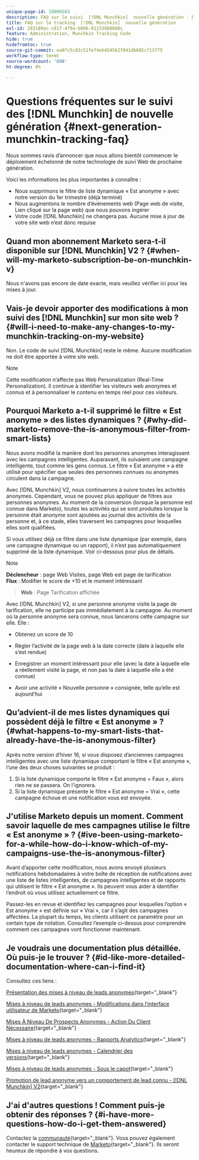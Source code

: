 ```yaml
---
unique-page-id: 10096583
description: FAQ sur le suivi  [!DNL Munchkin]  nouvelle génération - Documents Marketo - Documentation du produit
title: FAQ sur le tracking  [!DNL Munchkin]  nouvelle génération
exl-id: 283189ac-c817-479a-b896-91233980608c
feature: Administration, Munchkin Tracking Code
hide: true
hidefromtoc: true
source-git-commit: ea07c5c83c51fef4eb454562f041db685cf13775
workflow-type: tm+mt
source-wordcount: '698'
ht-degree: 0%

---
```


# Questions fréquentes sur le suivi des [!DNL Munchkin] de nouvelle génération {#next-generation-munchkin-tracking-faq}

Nous sommes ravis d’annoncer que nous allons bientôt commencer le déploiement échelonné de notre technologie de suivi Web de prochaine génération.

Voici les informations les plus importantes à connaître :

* Nous supprimons le filtre de liste dynamique « Est anonyme » avec notre version du 1er trimestre (déjà terminé)
* Nous augmentons le nombre d’événements web (Page web de visite, Lien cliqué sur la page web) que nous pouvons ingérer
* Votre code [!DNL Munchkin] ne changera pas. Aucune mise à jour de votre site web n’est donc requise

## Quand mon abonnement Marketo sera-t-il disponible sur [!DNL Munchkin] V2 ? {#when-will-my-marketo-subscription-be-on-munchkin-v}

Nous n&#39;avons pas encore de date exacte, mais veuillez vérifier ici pour les mises à jour.

## Vais-je devoir apporter des modifications à mon suivi des [!DNL Munchkin] sur mon site web ? {#will-i-need-to-make-any-changes-to-my-munchkin-tracking-on-my-website}

Non. Le code de suivi [!DNL Munchkin] reste le même. Aucune modification ne doit être apportée à votre site web.

>[!NOTE]
>
>Cette modification n’affecte pas Web Personalization (Real-Time Personalization). Il continue à identifier les visiteurs web anonymes et connus et à personnaliser le contenu en temps réel pour ces visiteurs.

## Pourquoi Marketo a-t-il supprimé le filtre « Est anonyme » des listes dynamiques ? {#why-did-marketo-remove-the-is-anonymous-filter-from-smart-lists}

Nous avons modifié la manière dont les personnes anonymes interagissent avec les campagnes intelligentes. Auparavant, ils suivaient une campagne intelligente, tout comme les gens connus. Le filtre « Est anonyme » a été utilisé pour spécifier que seules des personnes connues ou anonymes circulent dans la campagne.

Avec [!DNL Munchkin] V2, nous continuerons à suivre toutes les activités anonymes. Cependant, vous ne pouvez plus appliquer de filtres aux personnes anonymes. Au moment de la conversion (lorsque la personne est connue dans Marketo), toutes les activités qui se sont produites lorsque la personne était anonyme sont ajoutées au journal des activités de la personne et, à ce stade, elles traversent les campagnes pour lesquelles elles sont qualifiées.

Si vous utilisez déjà ce filtre dans une liste dynamique (par exemple, dans une campagne dynamique ou un rapport), il n’est pas automatiquement supprimé de la liste dynamique. Voir ci-dessous pour plus de détails.

>[!NOTE]
>
>**Déclencheur** : page Web Visites, page Web est page de tarification\
>**Flux** : Modifier le score de +10 et le moment intéressant
>>**Web** : Page Tarification affichée
>
>Avec [!DNL Munchkin] V2, si une personne anonyme visite la page de tarification, elle ne participe pas immédiatement à la campagne. Au moment où la personne anonyme sera connue, nous lancerons cette campagne sur elle. Elle :
>
>* Obtenez un score de 10
>
>* Régler l’activité de la page web à la date correcte (date à laquelle elle s’est rendue)
>
>* Enregistrer un moment intéressant pour elle (avec la date à laquelle elle a réellement visité la page, et non pas la date à laquelle elle a été connue)
>
>* Avoir une activité « Nouvelle personne » consignée, telle qu’elle est aujourd’hui

## Qu’advient-il de mes listes dynamiques qui possèdent déjà le filtre « Est anonyme » ? {#what-happens-to-my-smart-lists-that-already-have-the-is-anonymous-filter}

Après notre version d’hiver 16, si vous disposez d’anciennes campagnes intelligentes avec une liste dynamique comportant le filtre « Est anonyme », l’une des deux choses suivantes se produit :

1. Si la liste dynamique comporte le filtre « Est anonyme = Faux », alors rien ne se passera. On l&#39;ignorera.
1. Si la liste dynamique présente le filtre « Est anonyme = Vrai », cette campagne échoue et une notification vous est envoyée.

## J&#39;utilise Marketo depuis un moment. Comment savoir laquelle de mes campagnes utilise le filtre « Est anonyme » ? {#ive-been-using-marketo-for-a-while-how-do-i-know-which-of-my-campaigns-use-the-is-anonymous-filter}

Avant d’apporter cette modification, nous avons envoyé plusieurs notifications hebdomadaires à votre boîte de réception de notifications avec une liste de listes intelligentes, de campagnes intelligentes et de rapports qui utilisent le filtre « Est anonyme ». Ils peuvent vous aider à identifier l’endroit où vous utilisez actuellement ce filtre.

Passez-les en revue et identifiez les campagnes pour lesquelles l’option « Est anonyme » est définie sur « Vrai », car il s’agit des campagnes affectées. La plupart du temps, les clients utilisent ce paramètre pour un certain type de notation. Consultez l’exemple ci-dessus pour comprendre comment ces campagnes vont fonctionner maintenant.

## Je voudrais une documentation plus détaillée. Où puis-je le trouver ? {#id-like-more-detailed-documentation-where-can-i-find-it}

Consultez ces liens :

[Présentation des mises à niveau de leads anonymes](https://nation.marketo.com/docs/DOC-2937){target="_blank"}

[Mises à niveau de leads anonymes - Modifications dans l’interface utilisateur de Marketo](https://nation.marketo.com/docs/DOC-2938){target="_blank"}

[Mises À Niveau De Prospects Anonymes - Action Du Client Nécessaire](https://nation.marketo.com/docs/DOC-2939){target="_blank"}

[Mises à niveau de leads anonymes - Rapports Analytics](https://nation.marketo.com/docs/DOC-2940){target="_blank"}

[Mises à niveau de leads anonymes - Calendrier des versions](https://nation.marketo.com/docs/DOC-2961){target="_blank"}

[Mises à niveau de leads anonymes - Sous le capot](https://nation.marketo.com/docs/DOC-2962){target="_blank"}

[Promotion de lead anonyme vers un comportement de lead connu - [!DNL Munchkin] V2](https://nation.marketo.com/docs/DOC-2963){target="_blank"}

## J&#39;ai d&#39;autres questions ! Comment puis-je obtenir des réponses ? {#i-have-more-questions-how-do-i-get-them-answered}

Contactez la [communauté](https://nation.marketo.com/){target="_blank"}. Vous pouvez également contacter le support technique de [Marketo](https://nation.marketo.com/t5/Support/ct-p/Support){target="_blank"}. Ils seront heureux de répondre à vos questions.
